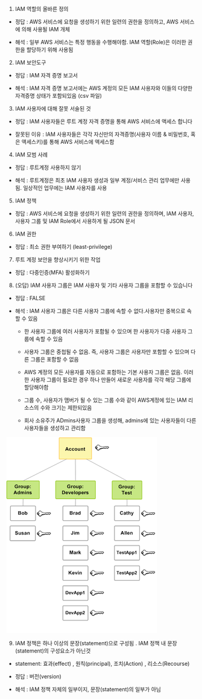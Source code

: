 1. IAM 역할의 올바른 정의

- 정답 : AWS 서비스에 요청을 생성하기 위한 일련의 권한을 정의하고, AWS 서비스에 의해 사용될 IAM 개체

- 해석 : 일부 AWS 서비스는 특정 행동을 수행해야함. IAM 역할(Role)은 이러한 권한을 할당하기 위해 사용됨

2. IAM 보안도구

- 정답 : IAM 자격 증명 보고서

- 해석 : IAM 자격 증명 보고서에는 AWS 계정의 모든 IAM 사용자와 이들의 다양한 자격증명 상태가 포함되있음 (csv 파일)

3. IAM 사용자에 대해 잘못 서술된 것

- 정답 : IAM 사용자들은 루트 계정 자격 증명을 통해 AWS 서비스에 액세스 합니다

- 잘못된 이유 : IAM 사용자들은 각각 자신만의 자격증명(사용자 이름 & 비밀번호, 혹은 액세스키)를 통해 AWS 서비스에 액세스함

4. IAM 모범 사례

- 정답 : 루트계정 사용하지 않기

- 해석 : 루트계정은 최초 IAM 사용자 생성과 일부 계정/서비스 관리 업무에만 사용됨. 일상적인 업무에는 IAM 사용자를 사용

5. IAM 정책

- 정답 : AWS 서비스에 요청을 생성하기 위한 일련의 권한을 정의하며, IAM 사용자, 사용자 그룹 및 IAM Role에서 사용하게 될 JSON 문서

6. IAM 권한

- 정답 : 최소 권한 부여하기 (least-privilege)

7. 루트 계정 보안을 향상시키기 위한 작업

- 정답 : 다중인증(MFA) 활성화하기

8. (오답) IAM 사용자 그룹은 IAM 사용자 및 기타 사용자 그룹을 포함할 수 있습니다

- 정답 : FALSE
- 해석 : IAM 사용자 그룹은 다른 사용자 그룹에 속할 수 없다.사용자만 중복으로 속할 수 있음

  - 한 사용자 그룹에 여러 사용자가 포함될 수 있으며 한 사용자가 다중 사용자 그룹에 속할 수 있음
  - 사용자 그룹은 중첩될 수 없음. 즉, 사용자 그룹은 사용자만 포함할 수 있으며 다른 그룹은 포함할 수 없음
  - AWS 계정의 모든 사용자를 자동으로 포함하는 기본 사용자 그룹은 없음. 이러한 사용자 그룹이 필요한 경우 하나 만들어 새로운 사용자를 각각 해당 그룹에 할당해야함
  - 그룹 수, 사용자가 맴버가 될 수 있는 그룹 수와 같이 AWS계정에 있는 IAM 리소스의 수와 크기는 제한되있음

  - 회사 소유주가 ADmins사용자 그룹을 생성해, admins에 있는 사용자들이 다른 사용자들을 생성하고 관리함

![alt text](image-9.png)

9. IAM 정책은 하나 이상의 문장(statement)으로 구성됨 . IAM 정책 내 문장(statement)의 구성요소가 아닌것

- statement: 효과(effect) , 원칙(principal), 조치(Action) , 리소스(Recourse)

- 정답 : 버전(version)
- 해석 : IAM 정책 자체의 일부이지, 문장(statement)의 일부가 아님
